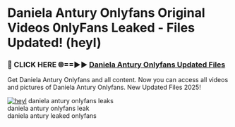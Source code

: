 # Daniela Antury Onlyfans Original Videos 0nlyFans Leaked - Files Updated! (heyl)

<h3>🔴 CLICK HERE 🌐==►► <a href="https://tinyurl.com/x26r9saj" rel="nofollow">Daniela Antury Onlyfans Updated Files</a></h3>

Get Daniela Antury Onlyfans and all content. Now you can access all videos and pictures of Daniela Antury Onlyfans. New Updated Files 2025!

[![heyl](https://i.imgur.com/LkgZPqh.gif)](https://tinyurl.com/x26r9saj)
daniela antury onlyfans leaks<br>
daniela antury onlyfans leak<br>
daniela antury leaked onlyfans